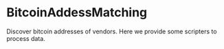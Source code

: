 # BitcoinAddessMatching
Discover bitcoin addresses of vendors.
Here we provide some scripters to process data. 
